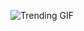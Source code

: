 
<!-- GIF_SECTION -->
![Trending GIF](https://media0.giphy.com/media/v1.Y2lkPThiYjIxNzcycXRsanM5NGsycm1pcGt1OG9keG8zcHVibjBiMG5wb2VtcXZuNTBkaiZlcD12MV9naWZzX3NlYXJjaCZjdD1n/WV5g8itc5RnCL3eQ8v/giphy.gif)
<!-- END_GIF_SECTION -->
